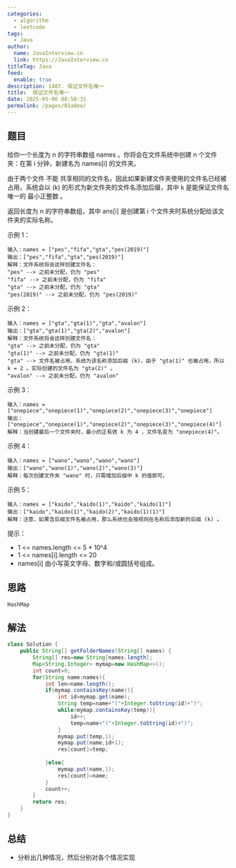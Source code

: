 ```yaml
---
categories: 
  - algorithm
  - leetcode
tags: 
  - Java
author: 
  name: JavaInterview.cn
  link: https://JavaInterview.cn
titleTag: Java
feed: 
  enable: true
description: 1487. 保证文件名唯一
title:  保证文件名唯一
date: 2025-05-06 08:58:31
permalink: /pages/01adee/
---
```


## 题目
给你一个长度为 n 的字符串数组 names 。你将会在文件系统中创建 n 个文件夹：在第 i 分钟，新建名为 names[i] 的文件夹。

由于两个文件 不能 共享相同的文件名，因此如果新建文件夹使用的文件名已经被占用，系统会以 (k) 的形式为新文件夹的文件名添加后缀，其中 k 是能保证文件名唯一的 最小正整数 。

返回长度为 n 的字符串数组，其中 ans[i] 是创建第 i 个文件夹时系统分配给该文件夹的实际名称。



示例 1：

    输入：names = ["pes","fifa","gta","pes(2019)"]
    输出：["pes","fifa","gta","pes(2019)"]
    解释：文件系统将会这样创建文件名：
    "pes" --> 之前未分配，仍为 "pes"
    "fifa" --> 之前未分配，仍为 "fifa"
    "gta" --> 之前未分配，仍为 "gta"
    "pes(2019)" --> 之前未分配，仍为 "pes(2019)"
示例 2：

    输入：names = ["gta","gta(1)","gta","avalon"]
    输出：["gta","gta(1)","gta(2)","avalon"]
    解释：文件系统将会这样创建文件名：
    "gta" --> 之前未分配，仍为 "gta"
    "gta(1)" --> 之前未分配，仍为 "gta(1)"
    "gta" --> 文件名被占用，系统为该名称添加后缀 (k)，由于 "gta(1)" 也被占用，所以 k = 2 。实际创建的文件名为 "gta(2)" 。
    "avalon" --> 之前未分配，仍为 "avalon"
示例 3：

    输入：names = ["onepiece","onepiece(1)","onepiece(2)","onepiece(3)","onepiece"]
    输出：["onepiece","onepiece(1)","onepiece(2)","onepiece(3)","onepiece(4)"]
    解释：当创建最后一个文件夹时，最小的正有效 k 为 4 ，文件名变为 "onepiece(4)"。
示例 4：

    输入：names = ["wano","wano","wano","wano"]
    输出：["wano","wano(1)","wano(2)","wano(3)"]
    解释：每次创建文件夹 "wano" 时，只需增加后缀中 k 的值即可。
示例 5：

    输入：names = ["kaido","kaido(1)","kaido","kaido(1)"]
    输出：["kaido","kaido(1)","kaido(2)","kaido(1)(1)"]
    解释：注意，如果含后缀文件名被占用，那么系统也会按规则在名称后添加新的后缀 (k) 。

提示：

* 1 <= names.length <= 5 * 10^4
* 1 <= names[i].length <= 20
* names[i] 由小写英文字母、数字和/或圆括号组成。


## 思路

    HashMap

## 解法
```java
class Solution {
    public String[] getFolderNames(String[] names) {
        String[] res=new String[names.length];
        Map<String,Integer> mymap=new HashMap<>();
        int count=0;
        for(String name:names){
            int len=name.length();
            if(mymap.containsKey(name)){
                int id=mymap.get(name);
                String temp=name+"("+Integer.toString(id)+")";
                while(mymap.containsKey(temp)){
                    id++;
                    temp=name+"("+Integer.toString(id)+")";
                }
                mymap.put(temp,1);
                mymap.put(name,id+1);
                res[count]=temp;
                
            }else{
                mymap.put(name,1);
                res[count]=name;
            }
            count++;
        }
        return res;
    }
}

```

## 总结

- 分析出几种情况，然后分别对各个情况实现 
